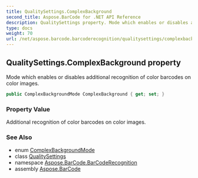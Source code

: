 ```yaml
---
title: QualitySettings.ComplexBackground
second_title: Aspose.BarCode for .NET API Reference
description: QualitySettings property. Mode which enables or disables additional recognition of color barcodes on color images
type: docs
weight: 70
url: /net/aspose.barcode.barcoderecognition/qualitysettings/complexbackground/
---
```

## QualitySettings.ComplexBackground property

Mode which enables or disables additional recognition of color barcodes on color images.

```csharp
public ComplexBackgroundMode ComplexBackground { get; set; }
```

### Property Value

Additional recognition of color barcodes on color images.

### See Also

* enum [ComplexBackgroundMode](../../complexbackgroundmode/)
* class [QualitySettings](../)
* namespace [Aspose.BarCode.BarCodeRecognition](../../../aspose.barcode.barcoderecognition/)
* assembly [Aspose.BarCode](../../../)


